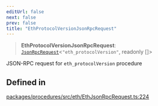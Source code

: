 ```yaml
---
editUrl: false
next: false
prev: false
title: "EthProtocolVersionJsonRpcRequest"
---
```


> **EthProtocolVersionJsonRpcRequest**: [`JsonRpcRequest`](/reference/tevm/jsonrpc/type-aliases/jsonrpcrequest/)\<`"eth_protocolVersion"`, readonly []\>

JSON-RPC request for `eth_protocolVersion` procedure

## Defined in

[packages/procedures/src/eth/EthJsonRpcRequest.ts:224](https://github.com/evmts/tevm-monorepo/blob/main/packages/procedures/src/eth/EthJsonRpcRequest.ts#L224)
